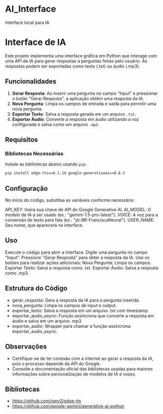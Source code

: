 # AI_Interface
Interface local para IA

# Interface de IA

Este projeto implementa uma interface gráfica em Python que interage com uma API de IA para gerar respostas a perguntas feitas pelo usuário. As respostas podem ser exportadas como texto (.txt) ou áudio (.mp3).

## Funcionalidades

1. **Gerar Resposta**: Ao inserir uma pergunta no campo "Input" e pressionar o botão "Gerar Resposta", a aplicação obtém uma resposta da IA.
2. **Nova Pergunta**: Limpa os campos de entrada e saída para permitir uma nova pergunta.
3. **Exportar Texto**: Salva a resposta gerada em um arquivo `.txt`.
4. **Exportar Áudio**: Converte a resposta em áudio utilizando a voz configurada e salva como um arquivo `.mp3`.

## Requisitos

### Bibliotecas Necessárias

Instale as bibliotecas abaixo usando `pip`:

```bash
pip install edge-tts==6.1.14 google-generativeai==0.8.3
```

## Configuração
No início do código, substitua as variáveis conforme necessário:

API_KEY: Insira sua chave de API do Google Generative AI.
AI_MODEL: O modelo de IA a ser usado (ex.: "gemini-1.5-pro-latest").
VOICE: A voz para a conversão de texto para fala (ex.: "pt-BR-FranciscaNeural").
USER_NAME: Seu nome, que aparecerá na interface.

## Uso
Execute o código para abrir a interface.
Digite uma pergunta no campo "Input".
Pressione "Gerar Resposta" para obter a resposta da IA.
Use os botões para realizar ações adicionais:
Nova Pergunta: Limpa os campos.
Exportar Texto: Salva a resposta como .txt.
Exportar Áudio: Salva a resposta como .mp3.

## Estrutura do Código
- gerar_resposta: Gera a resposta da IA para a pergunta inserida.
- nova_pergunta: Limpa os campos de input e output.
- exportar_texto: Salva a resposta em um arquivo .txt com timestamp.
- exportar_audio_async: Função assíncrona que converte a resposta em áudio e salva em um arquivo .mp3.
- exportar_audio: Wrapper para chamar a função assíncrona exportar_audio_async.

## Observações
- Certifique-se de ter conexão com a internet ao gerar a resposta da IA, pois o processo depende da API do Google.
- Consulte a documentação oficial das bibliotecas usadas para maiores informações sobre personalização de modelos de IA e vozes.

## Bibliotecas
- https://github.com/rany2/edge-tts
- https://github.com/google-gemini/generative-ai-python
